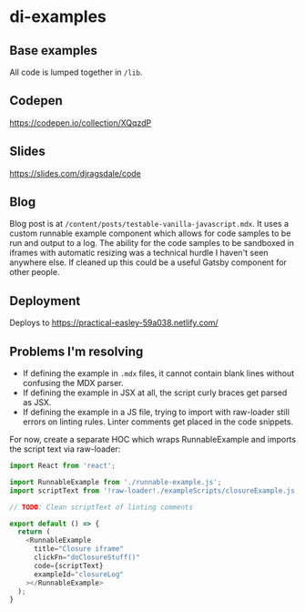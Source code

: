 # di-examples

## Base examples

All code is lumped together in `/lib`.

## Codepen

https://codepen.io/collection/XQqzdP

## Slides

https://slides.com/djragsdale/code

## Blog

Blog post is at `/content/posts/testable-vanilla-javascript.mdx`. It uses a custom runnable example component which allows for code samples to be run and output to a log. The ability for the code samples to be sandboxed in iframes with automatic resizing was a technical hurdle I haven't seen anywhere else. If cleaned up this could be a useful Gatsby component for other people.

## Deployment

Deploys to https://practical-easley-59a038.netlify.com/

## Problems I'm resolving

* If defining the example in `.mdx` files, it cannot contain blank lines without confusing the MDX parser.
* If defining the example in JSX at all, the script curly braces get parsed as JSX.
* If defining the example in a JS file, trying to import with raw-loader still errors on linting rules. Linter comments get placed in the code snippets.

For now, create a separate HOC which wraps RunnableExample and imports the script text via raw-loader:

```javascript
import React from 'react';

import RunnableExample from './runnable-example.js';
import scriptText from '!raw-loader!./exampleScripts/closureExample.js';

// TODO: Clean scriptText of linting comments

export default () => {
  return (
    <RunnableExample
      title="Closure iframe"
      clickFn="doClosureStuff()"
      code={scriptText}
      exampleId="closureLog"
    ></RunnableExample>
  );
}
```
